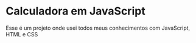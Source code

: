 # Calculadora em JavaScript

Esse é um projeto onde usei todos meus conhecimentos com JavaScript, HTML e CSS
